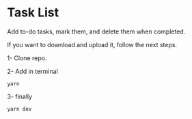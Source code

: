 # Task List

Add to-do tasks, mark them, and delete them when completed.

If you want to download and upload it, follow the next steps.

1- Clone repo.

2- Add in terminal

``` yarn ```

3- finally

``` yarn dev ```

